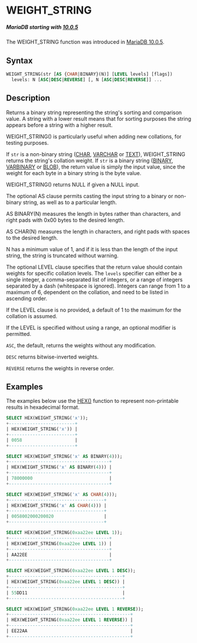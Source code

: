 # WEIGHT_STRING

##### MariaDB starting with [10.0.5](/kb/en/mariadb-1005-release-notes/)

The WEIGHT_STRING function was introduced in [MariaDB 10.0.5](/kb/en/mariadb-1005-release-notes/).

## Syntax

```sql
WEIGHT_STRING(str [AS {CHAR|BINARY}(N)] [LEVEL levels] [flags])
  levels: N [ASC|DESC|REVERSE] [, N [ASC|DESC|REVERSE]] ... 
```

## Description

Returns a binary string representing the string's sorting and comparison value. A string with a lower result means that for sorting purposes the string appears before a string with a higher result.

WEIGHT_STRING() is particularly useful when adding new collations, for testing purposes.

If `str` is a non-binary string ([CHAR](/columns-storage-engines-and-plugins/data-types/string-data-types/char/), [VARCHAR](/columns-storage-engines-and-plugins/data-types/string-data-types/varchar/) or [TEXT](/columns-storage-engines-and-plugins/data-types/string-data-types/text/)), WEIGHT_STRING returns the string's collation weight. If `str` is a binary string ([BINARY](/columns-storage-engines-and-plugins/data-types/string-data-types/binary/), [VARBINARY](/columns-storage-engines-and-plugins/data-types/string-data-types/varbinary/) or [BLOB](/columns-storage-engines-and-plugins/data-types/string-data-types/blob/)), the return value is simply the input value, since the weight for each byte in a binary string is the byte value.

WEIGHT_STRING() returns NULL if given a NULL input.

The optional AS clause permits casting the input string to a binary or non-binary string, as well as to a particular length.

AS BINARY(N) measures the length in bytes rather than characters, and right pads with 0x00 bytes to the desired length.

AS CHAR(N) measures the length in characters, and right pads with spaces to the desired length.

N has a minimum value of 1, and if it is less than the length of the input string, the string is truncated without warning.

The optional LEVEL clause specifies that the return value should contain weights for specific collation levels. The `levels` specifier can either be a single integer, a comma-separated list of integers, or a range of integers separated by a dash (whitespace is ignored). Integers can range from 1 to a maximum of 6, dependent on the collation, and need to be listed in ascending order.

If the LEVEL clause is no provided, a default of 1 to the maximum for the collation is assumed.

If the LEVEL is specified without using a range, an optional modifier is permitted.

`ASC`, the default, returns the weights without any modification.

`DESC` returns bitwise-inverted weights.

`REVERSE` returns the weights in reverse order.

## Examples

The examples below use the [HEX()](/built-in-functions/string-functions/hex/) function to represent non-printable results in hexadecimal format.

```sql
SELECT HEX(WEIGHT_STRING('x'));
+-------------------------+
| HEX(WEIGHT_STRING('x')) |
+-------------------------+
| 0058                    |
+-------------------------+

SELECT HEX(WEIGHT_STRING('x' AS BINARY(4)));
+--------------------------------------+
| HEX(WEIGHT_STRING('x' AS BINARY(4))) |
+--------------------------------------+
| 78000000                             |
+--------------------------------------+

SELECT HEX(WEIGHT_STRING('x' AS CHAR(4)));
+------------------------------------+
| HEX(WEIGHT_STRING('x' AS CHAR(4))) |
+------------------------------------+
| 0058002000200020                   |
+------------------------------------+

SELECT HEX(WEIGHT_STRING(0xaa22ee LEVEL 1));
+--------------------------------------+
| HEX(WEIGHT_STRING(0xaa22ee LEVEL 1)) |
+--------------------------------------+
| AA22EE                               |
+--------------------------------------+

SELECT HEX(WEIGHT_STRING(0xaa22ee LEVEL 1 DESC));
+-------------------------------------------+
| HEX(WEIGHT_STRING(0xaa22ee LEVEL 1 DESC)) |
+-------------------------------------------+
| 55DD11                                    |
+-------------------------------------------+

SELECT HEX(WEIGHT_STRING(0xaa22ee LEVEL 1 REVERSE));
+----------------------------------------------+
| HEX(WEIGHT_STRING(0xaa22ee LEVEL 1 REVERSE)) |
+----------------------------------------------+
| EE22AA                                       |
+----------------------------------------------+
```